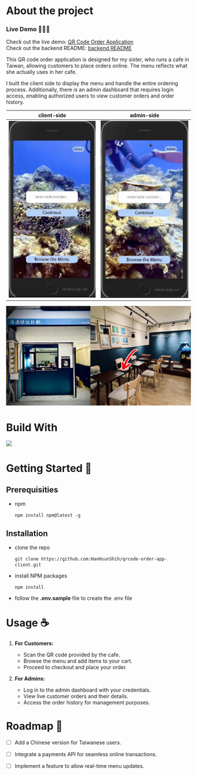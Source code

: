 # About the project

### Live Demo 🏄🏻‍♀️
Check out the live demo: [QR Code Order Application](https://seaward-migration-plan.netlify.app/)</br>
Check out the backend README: [backend README](https://github.com/HanHsunShih/qrcode-order-app-server)

This QR code order application is designed for my sister, who runs a cafe in Taiwan, allowing customers to place orders online. The menu reflects what she actually uses in her cafe.

I built the client side to display the menu and handle the entire ordering process. Additionally, there is an admin dashboard that requires login access, enabling authorized users to view customer orders and order history.

client-side|admin-side
--|--
<img src="https://github.com/HanHsunShih/qrcode-order-app-client/blob/main/images/client-side_compressed.gif" width="300" />|<img src="https://github.com/HanHsunShih/qrcode-order-app-client/blob/main/images/admin-side_compressed.gif" width="300" />

<img src="https://github.com/HanHsunShih/qrcode-order-app-client/blob/main/images/Capstone%20one%20page%20slide.JPG?raw=true" width="650">

# Build With

<img src="https://skillicons.dev/icons?i=html,css,react,js,nodejs,express,postman,mysql,git," />

# Getting Started 🤩

## Prerequisities
- npm
  ```
  npm install npm@latest -g
  ```
## Installation
- clone the repo
  ```
  git clone https://github.com:HanHsunShih/qrcode-order-app-client.git
  ```
- install NPM packages
  ```
  npm install
  ```
- follow the **.env.sample** file to create the .env file

# Usage ☕️

1. **For Customers:**
   - Scan the QR code provided by the cafe.
   - Browse the menu and add items to your cart.
   - Proceed to checkout and place your order.

2. **For Admins:**
   - Log in to the admin dashboard with your credentials.
   - View live customer orders and their details.
   - Access the order history for management purposes.
  
# Roadmap 🚀
- [ ] Add a Chinese version for Taiwanese users.
- [ ] Integrate a payments API for seamless online transactions.
- [ ] Implement a feature to allow real-time menu updates.





  

